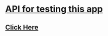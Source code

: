# [API for testing this app](https://documenter.getpostman.com/view/37798547/2sAYQWJDGA)

## [Click Here](https://documenter.getpostman.com/view/37798547/2sAYQWJDGA)
